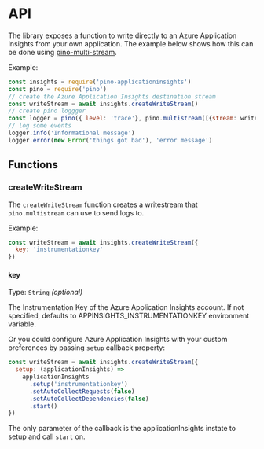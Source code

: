 # API

The library exposes a function to write directly to an Azure Application Insights from your own application. The example below shows how this can be done using [pino-multi-stream](https://github.com/pinojs/pino-multi-stream).

Example:

```js
const insights = require('pino-applicationinsights')
const pino = require('pino')
// create the Azure Application Insights destination stream
const writeStream = await insights.createWriteStream()
// create pino loggger
const logger = pino({ level: 'trace'}, pino.multistream([{stream: writeStream }]) )
// log some events
logger.info('Informational message')
logger.error(new Error('things got bad'), 'error message')
```

## Functions

### createWriteStream

The `createWriteStream` function creates a writestream that `pino.multistream` can use to send logs to.

Example:

```js
const writeStream = await insights.createWriteStream({
  key: 'instrumentationkey'
})
```

#### key

Type: `String` *(optional)*

The Instrumentation Key of the Azure Application Insights account. If not specified, defaults to APPINSIGHTS_INSTRUMENTATIONKEY environment variable.

Or you could configure Azure Application Insights with your custom preferences by passing `setup` callback property:

```js
const writeStream = await insights.createWriteStream({
  setup: (applicationInsights) =>
    applicationInsights
      .setup('instrumentationkey')
      .setAutoCollectRequests(false)        
      .setAutoCollectDependencies(false)
      .start()
})
```

The only parameter of the callback is the applicationInsights instate to setup and call `start` on.